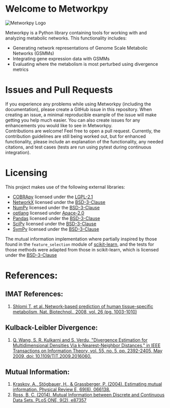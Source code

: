 # Welcome to Metworkpy 
![Metworkpy Logo](metworkpy_logo.png "Metworkpy Logo")

Metworkpy is a Python library containing tools for working with and analyzing metabolic networks.
This functionality includes:
 - Generating network representations of Genome Scale Metabolic Networks (GSMMs)
 - Integrating gene expression data with GSMMs
 - Evaluating where the metabolism is most perturbed using divergence metrics

# Issues and Pull Requests
If you experience any problems while using Metworkpy (including the documentation), please 
create a GitHub issue in this repository. When creating an issue, a minimal reproducible example of the issue will make getting you help much easier.
You can also create issues for any enhancements you would like to see in Metworkpy.  
Contributions are welcome! Feel free to open a pull request. Currently, the contribution 
guidelines are still being worked out, but for enhanced functionality, please include an 
explanation of the functionality, any needed citations, and test cases (tests are run using 
pytest during continuous integration). 

# Licensing
This project makes use of the following external libraries:
 - [COBRApy](https://github.com/opencobra/cobrapy/tree/devel) licensed 
    under the [LGPL-2.1](https://github.com/opencobra/cobrapy/blob/devel/LICENSE)
 - [NetworkX](https://networkx.org/) licensed under the [BSD-3-Clause](https://github.com/networkx/networkx/blob/main/LICENSE.txt)
 - [NumPy](https://numpy.org/) licensed under the
    [BSD-3-Clause](https://numpy.org/doc/stable/license.html)
 - [optlang](https://github.com/opencobra/optlang) licensed under 
    [Apace-2.0](https://github.com/opencobra/optlang/blob/master/LICENSE)
 - [Pandas](https://pandas.pydata.org/) licensed under the [BSD-3-Clause](https://github.com/pandas-dev/pandas/?tab=BSD-3-Clause-1-ov-file#readme)
 - [SciPy](https://github.com/scipy/scipy) licensed under the 
    [BSD-3-Clause](https://github.com/opencobra/cobrapy/blob/devel/LICENSE)
 - [SymPy](https://www.sympy.org/en/index.html) licensed under the [BSD-3-Clause](https://github.com/sympy/sympy/blob/master/LICENSE)

The mutual information implementation where partially inspired by those found in the 
`feature_selection` module of [scikit-learn](https://github.com/scikit-learn/scikit-learn?tab=readme-ov-file), and the tests for those methods 
were adapted from those in scikit-learn, which is licensed under the [BSD-3-Clause](https://github.com/scikit-learn/scikit-learn?tab=BSD-3-Clause-1-ov-file)

# References:

## IMAT References:
1. [Shlomi T, et al. Network-based prediction of human tissue-specific 
        metabolism, Nat. Biotechnol., 2008, vol. 26 (pg. 1003-1010)](https://www.nature.com/articles/nbt.1487)

## Kulback-Leibler Divergence:
1. [Q. Wang, S. R. Kulkarni and S. Verdu, "Divergence Estimation for Multidimensional 
   Densities Via k-Nearest-Neighbor Distances," in IEEE Transactions on Information Theory, 
   vol. 55, no. 5, pp. 2392-2405, May 2009, doi: 10.1109/TIT.2009.2016060.](https://ieeexplore.ieee.org/document/4839047)

## Mutual Information:

1. [Kraskov, A., Stögbauer, H., & Grassberger, P. (2004). Estimating mutual information. 
   Physical Review E, 69(6), 066138.](https://journals.aps.org/pre/abstract/10.1103/PhysRevE.69.066138)
2. [Ross, B. C. (2014). Mutual Information between Discrete and Continuous 
   Data Sets. PLoS ONE, 9(2), e87357](https://journals.plos.org/plosone/article?id=10.1371/journal.pone.0087357)
